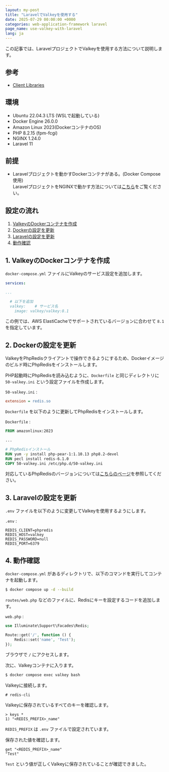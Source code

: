 ```yaml
---
layout: my-post
title: "LaravelでValkeyを使用する"
date: 2025-07-29 00:00:00 +0000
categories: web-application-framework laravel
page_name: use-valkey-with-laravel
lang: ja
---
```


この記事では、LaravelプロジェクトでValkeyを使用する方法について説明します。

## 参考
- [Client Libraries](https://valkey.io/clients/)

## 環境
- Ubuntu 22.04.3 LTS (WSLで起動している)
- Docker Engine 26.0.0
- Amazon Linux 2023(DockerコンテナのOS)
- PHP 8.2.15 (fpm-fcgi)
- NGINX 1.24.0
- Laravel 11

## 前提
- Laravelプロジェクトを動かすDockerコンテナがある。(Docker Compose使用)  
LaravelプロジェクトをNGINXで動かす方法については[こちら](/web-application-framework/laravel/running-laravel-project-on-nginx)をご覧ください。

## 設定の流れ
1. [ValkeyのDockerコンテナを作成](#1-valkeyのdockerコンテナを作成)
2. [Dockerの設定を更新](#2-dockerの設定を更新)
3. [Laravelの設定を更新](#3-laravelの設定を更新)
4. [動作確認](#4-動作確認)

## 1. ValkeyのDockerコンテナを作成
`docker-compose.yml` ファイルにValkeyのサービス設定を追加します。

```yml
services:

...

  # 以下を追加
  valkey:    # サービス名
    image: valkey/valkey:8.1
```

この例では、AWS ElastiCacheでサポートされているバージョンに合わせて `8.1` を指定しています。

## 2. Dockerの設定を更新
ValkeyをPhpRedisクライアントで操作できるようにするため、Dockerイメージのビルド時にPhpRedisをインストールします。

PHP起動時にPhpRedisを読み込むように、`Dockerfile` と同じディレクトリに `50-valkey.ini` という設定ファイルを作成します。

`50-valkey.ini` :

```ini
extension = redis.so
```

`Dockerfile` を以下のように更新してPhpRedisをインストールします。

`Dockerfile` :

```dockerfile
FROM amazonlinux:2023

...

# PhpRedisインストール
RUN yum -y install php-pear-1:1.10.13 php8.2-devel
RUN pecl install redis-6.1.0
COPY 50-valkey.ini /etc/php.d/50-valkey.ini
```

対応しているPhpRedisのバージョンについては[こちらのページ](https://valkey.io/clients/)を参照してください。

## 3. Laravelの設定を更新
`.env` ファイルを以下のように変更してValkeyを使用するようにします。

`.env` :

```
REDIS_CLIENT=phpredis
REDIS_HOST=valkey
REDIS_PASSWORD=null
REDIS_PORT=6379
```

## 4. 動作確認
`docker-compose.yml` があるディレクトリで、以下のコマンドを実行してコンテナを起動します。

```bash
$ docker compose up -d --build
```

`routes/web.php` などのファイルに、Redisにキーを設定するコードを追加します。

`web.php` :

```php
use Illuminate\Support\Facades\Redis;

Route::get('/', function () {
    Redis::set('name', 'Test');
});
```

ブラウザで `/` にアクセスします。

次に、Valkeyコンテナに入ります。

```bash
$ docker compose exec valkey bash
```

Valkeyに接続します。

```
# redis-cli
```

Valkeyに保存されているすべてのキーを確認します。

```
> keys *
1) "<REDIS_PREFIX>_name"
```

`REDIS_PREFIX` は `.env` ファイルで設定されています。

保存された値を確認します。

```
get "<REDIS_PREFIX>_name"
"Test"
```

`Test` という値が正しくValkeyに保存されていることが確認できました。